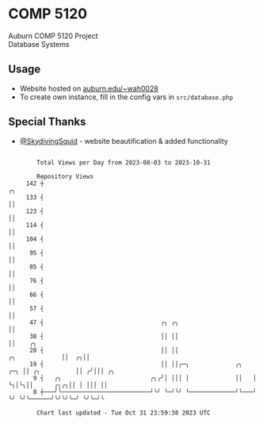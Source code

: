 # COMP 5120
Auburn COMP 5120 Project  
Database Systems

## Usage
- Website hosted on [auburn.edu/~wah0028](https://webhome.auburn.edu/~wah0028/)
- To create own instance, fill in the config vars in `src/database.php`

## Special Thanks
- [@SkydivingSquid](https://github.com/SkydivingSquid) - website beautification & added functionality

```

        Total Views per Day from 2023-08-03 to 2023-10-31

        Repository Views
     142 ┼                                                                              ╭╮
     133 ┤                                                                              ││
     123 ┤                                                                              ││
     114 ┤                                                                              ││
     104 ┤                                                                              ││
      95 ┤                                                                              ││
      85 ┤                                                                              ││
      76 ┤                                                                              ││
      66 ┤                                                                              ││
      57 ┤                                                                              ││
      47 ┤                                 ╭╮ ╭╮                                        ││
      38 ┤                                 ││ ││                                        ││    ╭╮
      28 ┤                                 ││ ││                         ╭╮             ││  ╭╮││
      19 ┤                                 ││ ││╭─╮             ╭╮   ╭─╮ ││ ╭╮          ││ ╭╯│││ ╭╮
       9 ┤   ╭╮                         ╭╮╭╯│ │││ │             ││   │ ╰╮│╰╮││      ╭╮╭╮││ │ │││ ││
       0 ┼───╯╰─────────────────────────╯╰╯ ╰─╯╰╯ ╰─────────────╯╰───╯  ╰╯ ╰╯╰──────╯╰╯╰╯╰─╯ ╰╯╰─╯╰

        Chart last updated - Tue Oct 31 23:59:38 2023 UTC
        
```
